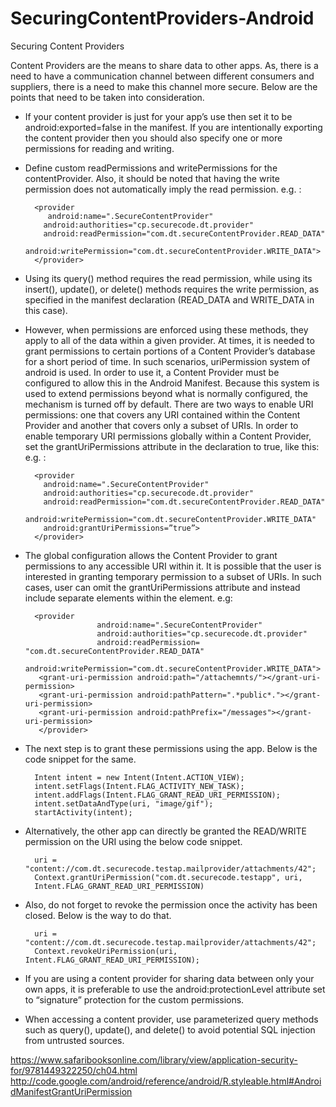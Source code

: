 # SecuringContentProviders-Android
 Securing Content Providers

 Content Providers are the means to share data to other apps. As, there is a need to have a communication channel between different consumers and suppliers, there is a need to make this channel more secure. Below are the points that need to be taken into consideration.
	
* If your content provider is just for your app’s use then set it to be android:exported=false in the manifest. If you are intentionally exporting the content provider then you should also specify one or more permissions for reading and writing.

* Define custom readPermissions and writePermissions for the contentProvider. Also, it should be noted that having the write permission does not automatically imply the read permission. 
e.g. :

		<provider
		   android:name=".SecureContentProvider"
		  android:authorities="cp.securecode.dt.provider"
		  android:readPermission="com.dt.secureContentProvider.READ_DATA"
		  android:writePermission="com.dt.secureContentProvider.WRITE_DATA">
		</provider>
	
* Using its query() method requires the read permission, while using its    insert(),     update(), or delete() methods requires the write permission, as specified in the manifest declaration (READ_DATA and WRITE_DATA in this case).

* However, when permissions are enforced using these methods, they apply to all of the data within a given provider. At times, it is needed to grant permissions to certain portions of a Content Provider’s database for a short period of time. In such scenarios, uriPermission system of android is used. In order to use it, a Content Provider must be configured to allow this in the Android Manifest. Because this system is used to extend permissions beyond what is normally configured, the mechanism is turned off by default. There are two ways to enable URI permissions: one that covers any URI contained within the Content Provider and another that covers only a subset of URIs. In order to enable temporary URI permissions globally within a Content Provider, set the grantUriPermissions attribute in the <provider> declaration to true, like this:
e.g. :

		<provider
		  android:name=".SecureContentProvider"
		  android:authorities="cp.securecode.dt.provider"
		  android:readPermission="com.dt.secureContentProvider.READ_DATA"
		  android:writePermission="com.dt.secureContentProvider.WRITE_DATA"
		  android:grantUriPermissions=”true”>
		</provider>

* The global configuration allows the Content Provider to grant permissions to any accessible URI within it. It is possible that the user is interested in granting temporary permission to a subset of URIs. In such cases, user can omit the grantUriPermissions attribute and instead include separate <grant-uri-permission> elements within the <provider> element.
 e.g:

		<provider
		              android:name=".SecureContentProvider"
		              android:authorities="cp.securecode.dt.provider"
		              android:readPermission= "com.dt.secureContentProvider.READ_DATA"
		              android:writePermission="com.dt.secureContentProvider.WRITE_DATA">
		 <grant-uri-permission android:path="/attachemnts/"></grant-uri-permission>
		 <grant-uri-permission android:pathPattern=".*public*."></grant-uri-permission>
		 <grant-uri-permission android:pathPrefix="/messages"></grant-uri-permission>
		 </provider>

* The next step is to grant these permissions using the app. Below is the code snippet for the same.

		Intent intent = new Intent(Intent.ACTION_VIEW);
		intent.setFlags(Intent.FLAG_ACTIVITY_NEW_TASK);
		intent.addFlags(Intent.FLAG_GRANT_READ_URI_PERMISSION);
		intent.setDataAndType(uri, "image/gif");
		startActivity(intent);

* Alternatively, the other app can directly be granted the READ/WRITE permission on the URI using the below code snippet.

		uri = "content://com.dt.securecode.testap.mailprovider/attachments/42";
		Context.grantUriPermission("com.dt.securecode.testapp", uri,
		Intent.FLAG_GRANT_READ_URI_PERMISSION)

* Also, do not forget to revoke the permission once the activity has been closed. Below is the way to do that.

		uri = "content://com.dt.securecode.testap.mailprovider/attachments/42";
		Context.revokeUriPermission(uri, Intent.FLAG_GRANT_READ_URI_PERMISSION);
 			      

* If you are using a content provider for sharing data between only your own apps, it is preferable to use the android:protectionLevel attribute set to “signature” protection for the custom permissions. 

* When accessing a content provider, use parameterized query methods such as query(), update(), and delete() to avoid potential SQL injection from untrusted sources.



https://www.safaribooksonline.com/library/view/application-security-for/9781449322250/ch04.html 
http://code.google.com/android/reference/android/R.styleable.html#AndroidManifestGrantUriPermission